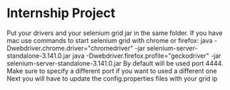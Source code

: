 # Internship Project
Put your drivers and your selenium grid jar in the same folder.
If you have mac use commands to start selenium grid with chrome or firefox:
java -Dwebdriver.chrome.driver="chromedriver" -jar selenium-server-standalone-3.141.0.jar
java -Dwebdriver.firefox.profile="geckodriver" -jar selenium-server-standalone-3.141.0.jar
By default will be used port 4444. Make sure to specify a different port if you want to used a different one
Next you will have to update the config.properties files with your grid ip

